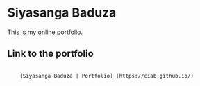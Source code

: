 # Siyasanga Baduza
This is my online portfolio.

## Link to the portfolio
```
	
	[Siyasanga Baduza | Portfolio] (https://ciab.github.io/)
	
```
